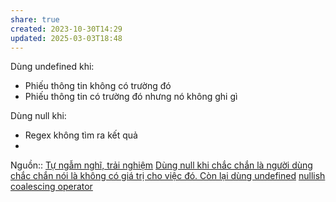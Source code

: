 ```yaml
---
share: true
created: 2023-10-30T14:29
updated: 2025-03-03T18:48
---
```

Dùng undefined khi:
- Phiếu thông tin không có trường đó 
- Phiếu thông tin có trường đó nhưng nó không ghi gì

Dùng null khi:
- Regex không tìm ra kết quả
- 

Nguồn:: [Tự ngẫm nghĩ, trải nghiệm](../../../../../../%CE%9E%20Ngu%E1%BB%93n%20v%C3%A0%20t%C3%A0i%20nguy%C3%AAn%20h%E1%BB%97%20tr%E1%BB%A3/%CE%9E%20Ngu%E1%BB%93n/T%E1%BB%B1%20ng%E1%BA%ABm%20ngh%C4%A9,%20tr%E1%BA%A3i%20nghi%E1%BB%87m.md)
[Dùng null khi chắc chắn là người dùng chắc chắn nói là không có giá trị cho việc đó. Còn lại dùng undefined](D%C3%B9ng%20null%20khi%20ch%E1%BA%AFc%20ch%E1%BA%AFn%20l%C3%A0%20ng%C6%B0%E1%BB%9Di%20d%C3%B9ng%20ch%E1%BA%AFc%20ch%E1%BA%AFn%20n%C3%B3i%20l%C3%A0%20kh%C3%B4ng%20c%C3%B3%20gi%C3%A1%20tr%E1%BB%8B%20cho%20vi%E1%BB%87c%20%C4%91%C3%B3.%20C%C3%B2n%20l%E1%BA%A1i%20d%C3%B9ng%20undefined.md)
[nullish coalescing operator](./D%C3%B9ng%20nullish%20coalescing%20operator%20thay%20cho%20to%C3%A1n%20t%E1%BB%AD%20OR%20khi%200,%20'',%20NaN%20c%E1%BA%A7n%20%C4%91%C6%B0%E1%BB%A3c%20tr%E1%BA%A3%20v%E1%BB%81%20true%20ch%E1%BB%A9%20kh%C3%B4ng%20ph%E1%BA%A3i%20false.md)